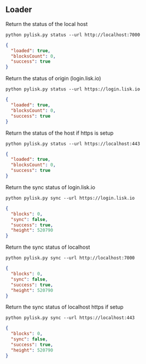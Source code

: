 ## Loader

Return the status of the local host

`python pylisk.py status --url http://localhost:7000`

```json
{
  "loaded": true,
  "blocksCount": 0,
  "success": true
}
```

Return the status of origin (login.lisk.io)

`python pylisk.py status --url https://login.lisk.io`

```json
{
  "loaded": true,
  "blocksCount": 0,
  "success": true
}
```

Return the status of the host if https is setup

`python pylisk.py status --url https://localhost:443`
```json
{
  "loaded": true,
  "blocksCount": 0,
  "success": true
}
```

Return the sync status of login.lisk.io

`python pylisk.py sync --url https://login.lisk.io`
```json
{
  "blocks": 0,
  "sync": false,
  "success": true,
  "height": 520790
}
```

Return the sync status of localhost

`python pylisk.py sync --url http://localhost:7000`
```json
{
  "blocks": 0,
  "sync": false,
  "success": true,
  "height": 520790
}
```

Return the sync status of localhost https if setup

`python pylisk.py sync --url https://localhost:443`
```json
{
  "blocks": 0,
  "sync": false,
  "success": true,
  "height": 520790
}
```

